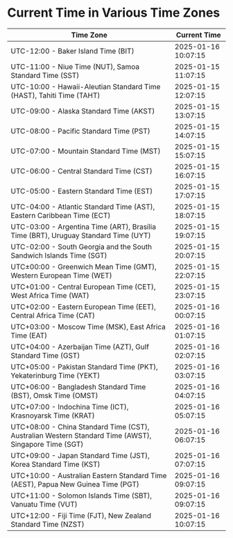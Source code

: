# Current Time in Various Time Zones

| Time Zone | Current Time |
|-----------|--------------|
| UTC-12:00 - Baker Island Time (BIT) | 2025-01-16 10:07:15 |
| UTC-11:00 - Niue Time (NUT), Samoa Standard Time (SST) | 2025-01-15 11:07:15 |
| UTC-10:00 - Hawaii-Aleutian Standard Time (HAST), Tahiti Time (TAHT) | 2025-01-15 12:07:15 |
| UTC-09:00 - Alaska Standard Time (AKST) | 2025-01-15 13:07:15 |
| UTC-08:00 - Pacific Standard Time (PST) | 2025-01-15 14:07:15 |
| UTC-07:00 - Mountain Standard Time (MST) | 2025-01-15 15:07:15 |
| UTC-06:00 - Central Standard Time (CST) | 2025-01-15 16:07:15 |
| UTC-05:00 - Eastern Standard Time (EST) | 2025-01-15 17:07:15 |
| UTC-04:00 - Atlantic Standard Time (AST), Eastern Caribbean Time (ECT) | 2025-01-15 18:07:15 |
| UTC-03:00 - Argentina Time (ART), Brasília Time (BRT), Uruguay Standard Time (UYT) | 2025-01-15 19:07:15 |
| UTC-02:00 - South Georgia and the South Sandwich Islands Time (SGT) | 2025-01-15 20:07:15 |
| UTC±00:00 - Greenwich Mean Time (GMT), Western European Time (WET) | 2025-01-15 22:07:15 |
| UTC+01:00 - Central European Time (CET), West Africa Time (WAT) | 2025-01-15 23:07:15 |
| UTC+02:00 - Eastern European Time (EET), Central Africa Time (CAT) | 2025-01-16 00:07:15 |
| UTC+03:00 - Moscow Time (MSK), East Africa Time (EAT) | 2025-01-16 01:07:15 |
| UTC+04:00 - Azerbaijan Time (AZT), Gulf Standard Time (GST) | 2025-01-16 02:07:15 |
| UTC+05:00 - Pakistan Standard Time (PKT), Yekaterinburg Time (YEKT) | 2025-01-16 03:07:15 |
| UTC+06:00 - Bangladesh Standard Time (BST), Omsk Time (OMST) | 2025-01-16 04:07:15 |
| UTC+07:00 - Indochina Time (ICT), Krasnoyarsk Time (KRAT) | 2025-01-16 05:07:15 |
| UTC+08:00 - China Standard Time (CST), Australian Western Standard Time (AWST), Singapore Time (SGT) | 2025-01-16 06:07:15 |
| UTC+09:00 - Japan Standard Time (JST), Korea Standard Time (KST) | 2025-01-16 07:07:15 |
| UTC+10:00 - Australian Eastern Standard Time (AEST), Papua New Guinea Time (PGT) | 2025-01-16 09:07:15 |
| UTC+11:00 - Solomon Islands Time (SBT), Vanuatu Time (VUT) | 2025-01-16 09:07:15 |
| UTC+12:00 - Fiji Time (FJT), New Zealand Standard Time (NZST) | 2025-01-16 10:07:15 |
